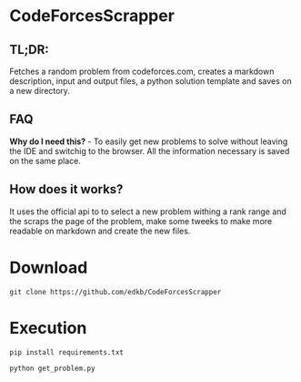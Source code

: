 # CodeForcesScrapper

## TL;DR:
Fetches a random problem from codeforces.com, creates a markdown description, input and output files, a python solution template and saves on a new directory.

## FAQ
**Why do I need this?** - To easily get new problems to solve without leaving the IDE and switchig to the browser. All the information necessary is saved on the same place.

## How does it works?
It uses the official api to to select a new problem withing a rank range and the scraps the page of the problem, make some tweeks to make more readable on markdown and create the new files.

# Download
`git clone https://github.com/edkb/CodeForcesScrapper`

# Execution
`pip install requirements.txt`

`python get_problem.py`
